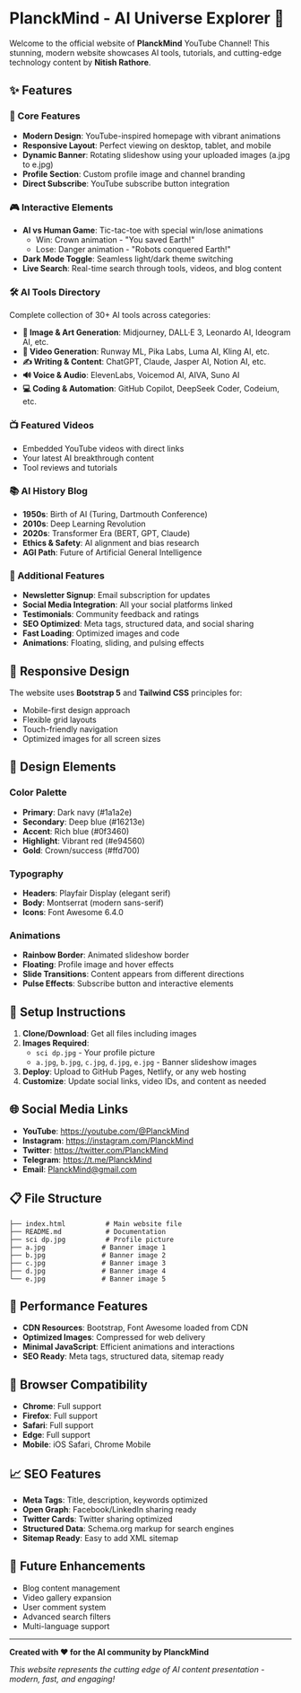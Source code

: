 # PlanckMind - AI Universe Explorer 🚀

Welcome to the official website of **PlanckMind** YouTube Channel! This stunning, modern website showcases AI tools, tutorials, and cutting-edge technology content by **Nitish Rathore**.

## ✨ Features

### 🎯 Core Features
- **Modern Design**: YouTube-inspired homepage with vibrant animations
- **Responsive Layout**: Perfect viewing on desktop, tablet, and mobile
- **Dynamic Banner**: Rotating slideshow using your uploaded images (a.jpg to e.jpg)
- **Profile Section**: Custom profile image and channel branding
- **Direct Subscribe**: YouTube subscribe button integration

### 🎮 Interactive Elements
- **AI vs Human Game**: Tic-tac-toe with special win/lose animations
  - Win: Crown animation - "You saved Earth!"
  - Lose: Danger animation - "Robots conquered Earth!"
- **Dark Mode Toggle**: Seamless light/dark theme switching
- **Live Search**: Real-time search through tools, videos, and blog content

### 🛠️ AI Tools Directory
Complete collection of 30+ AI tools across categories:
- **🎨 Image & Art Generation**: Midjourney, DALL·E 3, Leonardo AI, Ideogram AI, etc.
- **🎥 Video Generation**: Runway ML, Pika Labs, Luma AI, Kling AI, etc.
- **✍️ Writing & Content**: ChatGPT, Claude, Jasper AI, Notion AI, etc.
- **🔊 Voice & Audio**: ElevenLabs, Voicemod AI, AIVA, Suno AI
- **💻 Coding & Automation**: GitHub Copilot, DeepSeek Coder, Codeium, etc.

### 📺 Featured Videos
- Embedded YouTube videos with direct links
- Your latest AI breakthrough content
- Tool reviews and tutorials

### 📚 AI History Blog
- **1950s**: Birth of AI (Turing, Dartmouth Conference)
- **2010s**: Deep Learning Revolution
- **2020s**: Transformer Era (BERT, GPT, Claude)
- **Ethics & Safety**: AI alignment and bias research
- **AGI Path**: Future of Artificial General Intelligence

### 🌟 Additional Features
- **Newsletter Signup**: Email subscription for updates
- **Social Media Integration**: All your social platforms linked
- **Testimonials**: Community feedback and ratings
- **SEO Optimized**: Meta tags, structured data, and social sharing
- **Fast Loading**: Optimized images and code
- **Animations**: Floating, sliding, and pulsing effects

## 📱 Responsive Design

The website uses **Bootstrap 5** and **Tailwind CSS** principles for:
- Mobile-first design approach
- Flexible grid layouts
- Touch-friendly navigation
- Optimized images for all screen sizes

## 🎨 Design Elements

### Color Palette
- **Primary**: Dark navy (#1a1a2e)
- **Secondary**: Deep blue (#16213e) 
- **Accent**: Rich blue (#0f3460)
- **Highlight**: Vibrant red (#e94560)
- **Gold**: Crown/success (#ffd700)

### Typography
- **Headers**: Playfair Display (elegant serif)
- **Body**: Montserrat (modern sans-serif)
- **Icons**: Font Awesome 6.4.0

### Animations
- **Rainbow Border**: Animated slideshow border
- **Floating**: Profile image and hover effects
- **Slide Transitions**: Content appears from different directions
- **Pulse Effects**: Subscribe button and interactive elements

## 🔧 Setup Instructions

1. **Clone/Download**: Get all files including images
2. **Images Required**:
   - `sci dp.jpg` - Your profile picture
   - `a.jpg`, `b.jpg`, `c.jpg`, `d.jpg`, `e.jpg` - Banner slideshow images
3. **Deploy**: Upload to GitHub Pages, Netlify, or any web hosting
4. **Customize**: Update social links, video IDs, and content as needed

## 🌐 Social Media Links

- **YouTube**: https://youtube.com/@PlanckMind
- **Instagram**: https://instagram.com/PlanckMind  
- **Twitter**: https://twitter.com/PlanckMind
- **Telegram**: https://t.me/PlanckMind
- **Email**: PlanckMind@gmail.com

## 📋 File Structure

```
├── index.html          # Main website file
├── README.md           # Documentation
├── sci dp.jpg          # Profile picture
├── a.jpg              # Banner image 1
├── b.jpg              # Banner image 2  
├── c.jpg              # Banner image 3
├── d.jpg              # Banner image 4
└── e.jpg              # Banner image 5
```

## 🚀 Performance Features

- **CDN Resources**: Bootstrap, Font Awesome loaded from CDN
- **Optimized Images**: Compressed for web delivery
- **Minimal JavaScript**: Efficient animations and interactions
- **SEO Ready**: Meta tags, structured data, sitemap ready

## 🎯 Browser Compatibility

- **Chrome**: Full support
- **Firefox**: Full support  
- **Safari**: Full support
- **Edge**: Full support
- **Mobile**: iOS Safari, Chrome Mobile

## 📈 SEO Features

- **Meta Tags**: Title, description, keywords optimized
- **Open Graph**: Facebook/LinkedIn sharing ready
- **Twitter Cards**: Twitter sharing optimized
- **Structured Data**: Schema.org markup for search engines
- **Sitemap Ready**: Easy to add XML sitemap

## 🔄 Future Enhancements

- Blog content management
- Video gallery expansion
- User comment system
- Advanced search filters
- Multi-language support

---

**Created with ❤️ for the AI community by PlanckMind**

*This website represents the cutting edge of AI content presentation - modern, fast, and engaging!*
